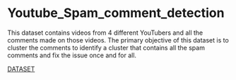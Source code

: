 # Youtube_Spam_comment_detection

This dataset contains videos from 4 different YouTubers and all the comments made on those videos. The primary objective of this dataset is to cluster the comments to identify a cluster that contains all the spam comments and fix the issue once and for all.

<a href="https://www.kaggle.com/datasets/japkeeratsingh/youtube-videos-and-the-comments">DATASET</a>
